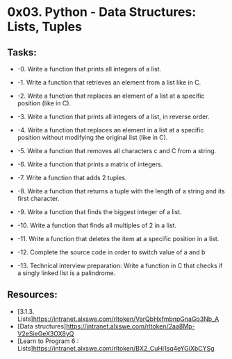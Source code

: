# 0x03. Python - Data Structures: Lists, Tuples 

## Tasks:
* -0. Write a function that prints all integers of a list.

* -1. Write a function that retrieves an element from a list like in C.

* -2. Write a function that replaces an element of a list at a specific position (like in C).

* -3. Write a function that prints all integers of a list, in reverse order.

* -4. Write a function that replaces an element in a list at a specific position without modifying the original list (like in C).

* -5. Write a function that removes all characters c and C from a string.

* -6. Write a function that prints a matrix of integers.

* -7. Write a function that adds 2 tuples.

* -8. Write a function that returns a tuple with the length of a string and its first character.

* -9. Write a function that finds the biggest integer of a list.

* -10. Write a function that finds all multiples of 2 in a list.

* -11. Write a function that deletes the item at a specific position in a list.

* -12. Complete the source code in order to switch value of a and b

* -13. Technical interview preparation: Write a function in C that checks if a singly linked list is a palindrome.

## Resources:
* [3.1.3. Lists]https://intranet.alxswe.com/rltoken/VarQbHxfmbnpGnaGp3Nb_A
* [Data structures]https://intranet.alxswe.com/rltoken/2aa8Mp-V2eSieGeX3OX8yQ
* [Learn to Program 6 : Lists]https://intranet.alxswe.com/rltoken/BX2_CuHj1sq4eYGiXbCYSg
